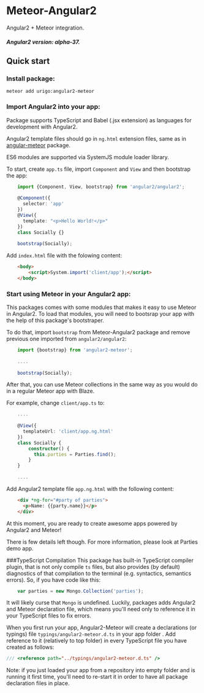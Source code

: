 # Meteor-Angular2
Angular2 + Meteor integration.

##### Angular2 version: alpha-37.

## Quick start

### Install package:
    meteor add urigo:angular2-meteor

### Import Angular2 into your app:
Package supports TypeScript and Babel (.jsx extension) as languages for development with Angular2.

Angular2 template files should go in  ````ng.html```` extension files, same as in [angular-meteor](https://github.com/Urigo/angular-meteor) package.

ES6 modules are supported via SystemJS module loader library.

To start, create ````app.ts```` file, import ````Component```` and ````View```` and then bootstrap the app:
````ts
    import {Component, View, bootstrap} from 'angular2/angular2';
    
    @Component({
      selector: 'app'
    })
    @View({
      template: "<p>Hello World!</p>"
    })
    class Socially {}
    
    bootstrap(Socially);
````
Add ````index.html```` file with the folowing content:
````html
    <body>
        <script>System.import('client/app');</script>
    </body>
````

### Start using Meteor in your Angular2 app:
This packages comes with some modules that makes it easy to use Meteor in Angular2.
To load that modules, you will need to bootsrap your app with the help of this package's bootstraper.

To do that, import ````bootstrap```` from Meteor-Angular2 package and remove previous one imported from ````angular2/angular2````:

````ts
    import {bootstrap} from 'angular2-meteor';
    
    ....
    
    bootstrap(Socially);
````

After that, you can use Meteor collections in the same way as you would do in a regular Meteor app with Blaze.

For example, change ````client/app.ts```` to:
````ts
    ....
    
    @View({
      templateUrl: 'client/app.ng.html'
    })
    class Socially {
        constructor() {
          this.parties = Parties.find();
        }
    }
    
    ....
````

Add Angular2 template file ````app.ng.html```` with the following content:
````html
    <div *ng-for="#party of parties">
      <p>Name: {{party.name}}</p>
    </div>
````

At this moment, you are ready to create awesome apps powered by Angular2 and Meteor!

There is few details left though.
For more information, please look at Parties demo app.

###TypeScript Compilation
This package has built-in TypeScript compiler plugin, that is not only compile ````ts```` files, but also provides (by default) diagnostics of that compilation to the terminal (e.g. syntactics, semantics errors). So, if you have code like this:
````ts
    var parties = new Mongo.Collection('parties');
````
It will likely curse that ````Mongo```` is undefined. Luckily, packages adds Angular2 and Meteor declaration file, which means you'll need only to reference it in your TypeScript files to fix errors. 

When you first run your app, Angular2-Meteor will create a declarations (or typings) file ````typings/angular2-meteor.d.ts```` in your app folder . Add reference to it (relatively to top folder) in every TypeScript file you have created as follows:
````ts
/// <reference path="../typings/angular2-meteor.d.ts" />
````

Note: if you just loaded your app from a repository into empty folder and is running it first time, you'll need to re-start it in order to have all package declaration files in place.






